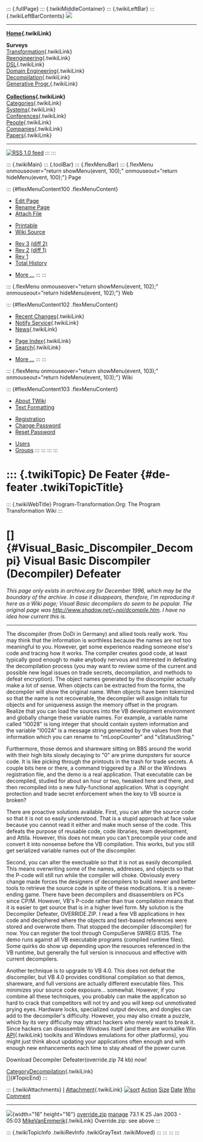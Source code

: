 ::: {.fullPage}
::: {.twikiMiddleContainer}
::: {.twikiLeftBar}
::: {.twikiLeftBarContents}
![](../pub/transformation.gif)

------------------------------------------------------------------------

**[Home](WebHome){.twikiLink}**

**Surveys**\
[Transformation](ProgramTransformation){.twikiLink}\
[Reengineering](ReengineeringWiki){.twikiLink}\
[DSL](DomainSpecificLanguages){.twikiLink}\
[Domain Engineering](DomainEngineering){.twikiLink}\
[Decompilation](DeCompilation){.twikiLink}\
[Generative Progr.](GenerativeProgrammingWiki){.twikiLink}\
\
**[Collections](CategoryCollection){.twikiLink}**\
[Categories](CategoryCategory){.twikiLink}\
[Systems](TransformationSystems){.twikiLink}\
[Conferences](TransformationConferences){.twikiLink}\
[People](TransformationPeople){.twikiLink}\
[Companies](TransformationCompanies){.twikiLink}\
[Papers](CategoryPaper){.twikiLink}

------------------------------------------------------------------------

[![](../pub/rss.gif "RSS 1.0 feed")](WebRss@skin=rss)
:::
:::

::: {.twikiMain}
::: {.toolBar}
::: {.flexMenuBar}
::: {.flexMenu onmouseover="return showMenu(event, 100);" onmouseout="return hideMenu(event, 100);"}
Page

::: {#flexMenuContent100 .flexMenuContent}
-   [Edit
    Page](http://www.program-transformation.org/edit/Transform/DeFeater?t=1536826454)
-   [Rename
    Page](http://www.program-transformation.org/rename/Transform/DeFeater)
-   [Attach
    File](http://www.program-transformation.org/attach/Transform/DeFeater)

<!-- -->

-   [Printable](http://www.program-transformation.org/view/Transform/DeFeater?skin=print.pattern)
-   [Wiki
    Source](http://www.program-transformation.org/view/Transform/DeFeater?skin=text&raw=on&contenttype=text/plain)

<!-- -->

-   [Rev
    3](http://www.program-transformation.org/view/Transform/DeFeater?rev=1.3)
    [(diff 2)](http://www.program-transformation.org/rdiff/Transform/DeFeater?rev1=1.3&rev2=1.2)
-   [Rev
    2](http://www.program-transformation.org/view/Transform/DeFeater?rev=1.2)
    [(diff 1)](http://www.program-transformation.org/rdiff/Transform/DeFeater?rev1=1.2&rev2=1.1)
-   [Rev
    1](http://www.program-transformation.org/view/Transform/DeFeater?rev=1.1)
-   [Total
    History](http://www.program-transformation.org/rdiff/Transform/DeFeater)

<!-- -->

-   [More
    \...](http://www.program-transformation.org/oops/Transform/DeFeater?template=oopsmore&param1=1.3&param2=1.3)
:::
:::

::: {.flexMenu onmouseover="return showMenu(event, 102);" onmouseout="return hideMenu(event, 102);"}
Web

::: {#flexMenuContent102 .flexMenuContent}
-   [Recent Changes](WebChanges){.twikiLink}
-   [Notify Service](WebNotify){.twikiLink}
-   [News](WebNews){.twikiLink}

<!-- -->

-   [Page Index](WebIndex){.twikiLink}
-   [Search](WebSearch){.twikiLink}

<!-- -->

-   [More
    \...](http://www.program-transformation.org/oops/Transform/DeFeater?template=oopsmore&param1=1.3&param2=1.3)
:::
:::

::: {.flexMenu onmouseover="return showMenu(event, 103);" onmouseout="return hideMenu(event, 103);"}
Wiki

::: {#flexMenuContent103 .flexMenuContent}
-   [About
    TWiki](http://www.program-transformation.org/view/TWiki/WebHome)
-   [Text
    Formatting](http://www.program-transformation.org/view/TWiki/TextFormattingRules)

<!-- -->

-   [Registration](http://www.program-transformation.org/view/TWiki/TWikiRegistration)
-   [Change
    Password](http://www.program-transformation.org/view/TWiki/ChangePassword)
-   [Reset
    Password](http://www.program-transformation.org/view/TWiki/ResetPassword)

<!-- -->

-   [Users](http://www.program-transformation.org/view/Main/TWikiUsers)
-   [Groups](http://www.program-transformation.org/view/Main/TWikiGroups)
:::
:::
:::
:::

::: {.twikiTopic}
De Feater {#de-feater .twikiTopicTitle}
=========

::: {.twikiWebTitle}
Program-Transformation.Org: The Program Transformation Wiki
:::

[]{#Visual_Basic_Discompiler_Decompi} Visual Basic Discompiler (Decompiler) Defeater
====================================================================================

*This page only exists in archive.org for December 1996, which may be
the boundary of the archive. In case it disappears, therefore, I\'m
reproducing it here as a Wiki page; Visual Basic decompilers do seem to
be popular. The original page was
<http://www.shadow.net/~npi/dcompile.htm>. I have no idea how current
this is.*

------------------------------------------------------------------------

The discompiler (from DoDi in Germany) and allied tools really work. You
may think that the information is worthless because the names are not
too meaningful to you. However, get some experience reading someone
else\'s code and tracing how it works. The compiler creates good code,
at least typically good enough to make anybody nervous and interested in
defeating the decompilation process (you may want to review some of the
current and possible new legal issues on trade secrets, decompilation,
and methods to defeat encryption). The object names generated by the
discompiler actually make a lot of sense. When objects can be extracted
from the forms, the decompiler will show the original name. When objects
have been tokenized so that the name is not recoverable, the decompiler
will assign initials for objects and for uniqueness assign the memory
offset in the program. Realize that you can load the sources into the VB
development environment and globally change these variable names. For
example, a variable name called \"I0028\" is long integer that should
contain system information and the variable \"I002A\" is a message
string generated by the values from that information which you can
rename to \"mLoopCounter\" and \"sStatusString.\"

Furthermore, those demos and shareware sitting on BBS around the world
with their high bits slowly decaying to \"0\" are prime dumpsters for
source code. It is like picking through the printouts in the trash for
trade secrets. A couple bits here or there, a command triggered by a
.INI or the Windows registration file, and the demo is a real
application. That executable can be decompiled, studied for about an
hour or two, tweaked here and there, and then recompiled into a new
fully-functional application. What is copyright protection and trade
secret enforcement when the key to VB source is broken?

There are proactive solutions available. First, you can alter the source
code so that it is not so easily understood. That is a stupid approach
at face value because you cannot read it either and make much sense of
the code. This defeats the purpose of reusable code, code libraries,
team development, and Attila. However, this does not mean you can\'t
precompile your code and convert it into nonsense before the VB
compilation. This works, but you still get serialized variable names out
of the discompiler.

Second, you can alter the exectuable so that it is not as easily
decompiled. This means overwriting some of the names, addresses, and
objects so that the P-code will still run while the compiler will choke.
Obviously every change made forces the designers of decompilers to build
newer and better tools to retrieve the source code in spite of these
modications. It is a never-ending game. There have been decompilers and
disassemblers on PCs since CP/M. However, VB\'s P-code rather than true
compilation means that it is easier to get source that is in a higher
level form. My solution is the Decompiler Defeater, OVERRIDE.ZIP. I read
a few VB applications in hex code and deciphered where the objects and
text-based references were stored and overwrote them. That stopped the
decompiler (discompiler) for now. You can register the tool through
CompuServe SWREG 8135. The demo runs against all VB executable programs
(compiled runtime files). Some quirks do show up depending upon the
resources referenced in the VB runtime, but generally the full version
is innocuous and effective with current decompilers.

Another technique is to upgrade to VB 4.0. This does not defeat the
discompiler, but VB 4.0 provides conditional compilation so that demos,
shareware, and full versions are actually different executable files.
This minimizes your source code exposure\... somewhat. However, if you
combine all these techniques, you probably can make the application so
hard to crack that competitors will not try and you will keep out
unmotivated prying eyes. Hardware locks, specialized output devices, and
dongles can add to the decompiler\'s difficulty. However, you may also
create a puzzle, which by its very difficulty may attract hackers who
merely want to break it. Since hackers can disassemble Windows itself
(and there are workalike Win [API](API){.twikiLink} toolkits and Windows
emulations for other platforms), you might just think about updating
your applications often enough and with enough new enhancements each
time to stay ahead of the power curve.

Download Decompiler Defeater(override.zip 74 kb) now!

[CategoryDecompilation](CategoryDecompilation){.twikiLink}\
[]{#TopicEnd}
:::

::: {.twikiAttachments}
  [I](DeFeater@sortcol=0&table=1&up=0#sorted_table "Sort by this column")   [Attachment](../TWiki/FileAttachment){.twikiLink} [![sort](../pub/TWiki/TablePlugin/diamond.gif)](DeFeater@sortcol=1&table=1&up=0#sorted_table "Sort by this column")   [Action](DeFeater@sortcol=2&table=1&up=0#sorted_table "Sort by this column")                                                                                        [Size](DeFeater@sortcol=3&table=1&up=0#sorted_table "Sort by this column") [Date](DeFeater@sortcol=4&table=1&up=0#sorted_table "Sort by this column")   [Who](DeFeater@sortcol=5&table=1&up=0#sorted_table "Sort by this column")   [Comment](DeFeater@sortcol=6&table=1&up=0#sorted_table "Sort by this column")
  ------------------------------------------------------------------------- ----------------------------------------------------------------------------------------------------------------------------------------------------------------------- ----------------------------------------------------------------------------------------------------------------------------------------------------------------- ---------------------------------------------------------------------------- ---------------------------------------------------------------------------- --------------------------------------------------------------------------- -------------------------------------------------------------------------------
  ![](../pub/icn/zip.gif){width="16" height="16"}                           [override.zip](../pub/Transform/DeFeater/override.zip)                                                                                                                  [manage](http://www.program-transformation.org/attach/Transform/DeFeater?filename=override.zip&revInfo=1 "change, update, previous revisions, move, delete...")                                                                         73.1 K 25 Jan 2003 - 05:03                                                          [MikeVanEmmerik](../Main/MikeVanEmmerik){.twikiLink}                        Override.zip: see above
:::

::: {.twikiTopicInfo .twikiRevInfo .twikiGrayText .twikiMoved}
:::
:::
:::
:::
